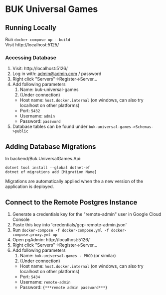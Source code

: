 # BUK Universal Games

## Running Locally

Run `docker-compose up --build`  
Visit http://localhost:5125/

### Accessing Database

1. Visit: http://localhost:5126/
2. Log in with: admin@admin.com / password
3. Right click "Servers"->Register->Server...
4. Add following parameters
   1. Name: buk-universal-games
   2. (Under connection)
     * Host name: `host.docker.internal` (on windows, can also try localhost on other platforms)
     * Port: `5432`
     * Username: `admin`
     * Password: `password`
5. Database tables can be found under `buk-universal-games->Schemas->public`

## Adding Database Migrations

In backend/Buk.UniversalGames.Api:

`dotnet tool install --global dotnet-ef`  
`dotnet ef migrations add [Migration Name]`

Migrations are automatically applied when the a new version of the application is deployed.

## Connect to the Remote Postgres Instance

1. Generate a credentials key for the "remote-admin" user in Google Cloud Console
2. Paste this key into 'credentials/gcp-remote-admin.json'
3. Run `docker-compose -f docker-compose.yml -f docker-compose.proxy.yml up`
4. Open pgAdmin: http://localhost:5126/
5. Right click "Servers"->Register->Server...
6. Add following parameters
   1. Name: `buk-universal-games - PROD` (or similar)
   2. (Under connection)
     * Host name: `host.docker.internal` (on windows, can also try localhost on other platforms)
     * Port: `5434`
     * Username: `remote-admin`
     * Password: `{***remote admin password***}`
